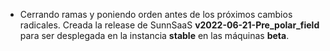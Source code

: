 - Cerrando ramas y poniendo orden antes de los próximos cambios radicales. Creada la release de SunnSaaS **v2022-06-21-Pre_polar_field** para ser desplegada en la instancia **stable** en las máquinas **beta**.